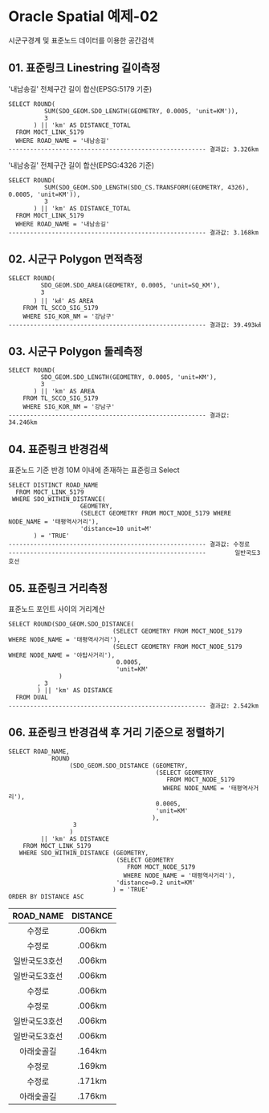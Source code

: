 # Oracle Spatial 예제-02
시군구경계 및 표준노드 데이터를 이용한 공간검색

## 01. 표준링크 Linestring 길이측정
'내남송길' 전체구간 길이 합산(EPSG:5179 기준)
```
SELECT ROUND(
          SUM(SDO_GEOM.SDO_LENGTH(GEOMETRY, 0.0005, 'unit=KM')),
          3
       ) || 'km' AS DISTANCE_TOTAL
  FROM MOCT_LINK_5179
  WHERE ROAD_NAME = '내남송길'
------------------------------------------------------- 결과값: 3.326km
```
'내남송길' 전체구간 길이 합산(EPSG:4326 기준)
```
SELECT ROUND(
          SUM(SDO_GEOM.SDO_LENGTH(SDO_CS.TRANSFORM(GEOMETRY, 4326), 0.0005, 'unit=KM')),
          3
       ) || 'km' AS DISTANCE_TOTAL
  FROM MOCT_LINK_5179
  WHERE ROAD_NAME = '내남송길'
------------------------------------------------------- 결과값: 3.168km
```

## 02. 시군구 Polygon 면적측정
```
SELECT ROUND(
         SDO_GEOM.SDO_AREA(GEOMETRY, 0.0005, 'unit=SQ_KM'),
         3
       ) || '㎢' AS AREA
    FROM TL_SCCO_SIG_5179
    WHERE SIG_KOR_NM = '강남구'
------------------------------------------------------- 결과값: 39.493㎢
```
## 03. 시군구 Polygon 둘레측정
```
SELECT ROUND(
         SDO_GEOM.SDO_LENGTH(GEOMETRY, 0.0005, 'unit=KM'),
         3
       ) || 'km' AS AREA
    FROM TL_SCCO_SIG_5179
    WHERE SIG_KOR_NM = '강남구'
------------------------------------------------------- 결과값: 34.246km
```
## 04. 표준링크 반경검색
표준노드 기준 반경 10M 이내에 존재하는 표준링크 Select
```
SELECT DISTINCT ROAD_NAME
  FROM MOCT_LINK_5179
 WHERE SDO_WITHIN_DISTANCE(
                    GEOMETRY,
                    (SELECT GEOMETRY FROM MOCT_NODE_5179 WHERE NODE_NAME = '태평역사거리'),
                    'distance=10 unit=M'
       ) = 'TRUE'   
------------------------------------------------------- 결과값: 수정로
-------------------------------------------------------        일반국도3호선   
```

## 05. 표준링크 거리측정
표준노드 포인트 사이의 거리계산
```
SELECT ROUND(SDO_GEOM.SDO_DISTANCE(
                             (SELECT GEOMETRY FROM MOCT_NODE_5179 WHERE NODE_NAME = '태평역사거리'),
                             (SELECT GEOMETRY FROM MOCT_NODE_5179 WHERE NODE_NAME = '야탑사거리'),
                              0.0005,
                              'unit=KM'
              )
        , 3
        ) || 'km' AS DISTANCE
  FROM DUAL
------------------------------------------------------- 결과값: 2.542km 
``` 

## 06. 표준링크 반경검색 후 거리 기준으로 정렬하기
```
SELECT ROAD_NAME,
            ROUND
                 (SDO_GEOM.SDO_DISTANCE (GEOMETRY,
                                         (SELECT GEOMETRY
                                            FROM MOCT_NODE_5179
                                           WHERE NODE_NAME = '태평역사거리'),
                                         0.0005,
                                         'unit=KM'
                                        ),
                  3
                 )
         || 'km' AS DISTANCE
    FROM MOCT_LINK_5179
   WHERE SDO_WITHIN_DISTANCE (GEOMETRY,
                              (SELECT GEOMETRY
                                 FROM MOCT_NODE_5179
                                WHERE NODE_NAME = '태평역사거리'),
                              'distance=0.2 unit=KM'
                             ) = 'TRUE'
ORDER BY DISTANCE ASC
``` 
|   ROAD_NAME   | DISTANCE |
|:-------------:|:--------:|
|     수정로    |  .006km  |
|     수정로    |  .006km  |
| 일반국도3호선 |  .006km  |
| 일반국도3호선 | .006km   |
| 수정로        | .006km   |
| 수정로        | .006km   |
| 일반국도3호선 | .006km   |
| 일반국도3호선 | .006km   |
| 아래숯골길    | .164km   |
| 수정로        | .169km   |
| 수정로        | .171km   |
| 아래숯골길    | .176km   |
